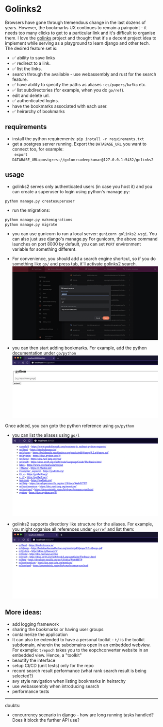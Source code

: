 # Golinks2

Browsers have gone through tremendous change in the last dozens of years. However, the bookmarks UX continues to remain a painpoint - it needs too many clicks to get to a particular link and it's difficult to organise them. 
I love the [golinks](https://github.com/GoLinks/golinks) project and thought that it's a decent project idea to implement while serving as a playground to learn django and other tech. The desired feature set is:
- ✅  ability to save links
- ✅  redirect to a link. 
- ✅  list the links. 
- search through the available - use webassembly and rust for the search feature. 
- ✅  have ability to specify the paths as aliases : `cs/papers/kafka` etc.
- ✅  list subdirectories (for example, when you do `go/ref`). 
- edit and delete url. 
- ✅  authenticated logins. 
- have the bookmarks associated with each user.
- ✅ heirarchy of bookmarks

## requirements
- install the python requirements: `pip install -r requirements.txt`
- get a postgres server running. Export the `DATABASE_URL` you want to connect too, for example:  
` export DATABASE_URL=postgres://golum:sudeepkumar@127.0.0.1:5432/golinks2`

## usage
- golinks2 serves only authenticated users (in case you host it) and you can create a superuser to login using python's manage.py:
```
python manage.py createsuperuser
```
- run the migrations:
```
python manage.py makemigrations
python manage.py migrate
```
- you can use gunicorn to run a local server: `gunicorn golinks2.wsgi`. You can also just use django's manage.py
For gunicorn, the above command launches on port 8000 by default, you can set `PORT` environment variable for something different.
- For convenience, you should add a search engine shortcut, so if you do something like `go/` and press tab, it'll activate golinks2 search. 
![](docs/search_engine_alias.png)

- you can then start adding bookmarks. For example, add the python documentation under `go/python` 
![](docs/add_alias.png)

Once added, you can goto the python reference using `go/python` 

- you can list the aliases using `go/l`
![](docs/list_aliases.png)

- golinks2 supports directlory like structure for the aliases. For example, you might organise all references under `go/ref` and list them:
![](docs/directory.png)


## More ideas:
- add logging framework
- sharing the bookmarks or having user groups
- containerize the application
- It can also be extended to have a personal toolkit - `t/` is the toolkit subdomain, wherein the subdomains open in an embedded webview. For example: `t/epoch` takes you to the eopchconverter website in an embedded view. Hence, a "toolkit"
- beautify the interface
- setup CI/CD (unit tests) only for the repo
- record search result performance (what rank search result is being selected?)
- avy style navigation when listing bookmarks in heirarchy
- use webassembly when introducing search
- performance tests


---
doubts:
- concurrency scenario in django - how are long running tasks handled? Does it block the further API use?
